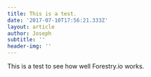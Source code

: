 ```yaml
---
title: This is a test.
date: '2017-07-10T17:56:21.333Z'
layout: article
author: Joseph
subtitle: ''
header-img: ''
---
```



This is a test to see how well Forestry.io works.